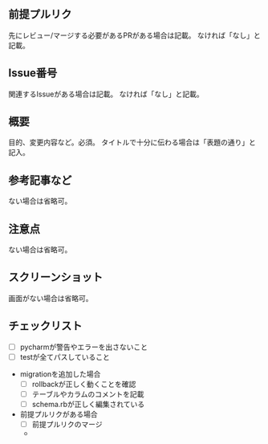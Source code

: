 ## 前提プルリク

先にレビュー/マージする必要があるPRがある場合は記載。
なければ「なし」と記載。

## Issue番号

関連するIssueがある場合は記載。
なければ「なし」と記載。

## 概要

目的、変更内容など。必須。
タイトルで十分に伝わる場合は「表題の通り」と記入。

## 参考記事など

ない場合は省略可。

## 注意点

ない場合は省略可。

## スクリーンショット

画面がない場合は省略可。

## チェックリスト
- [ ] pycharmが警告やエラーを出さないこと
- [ ] testが全てパスしていること
- migrationを追加した場合
  - [ ] rollbackが正しく動くことを確認
  - [ ] テーブルやカラムのコメントを記載
  - [ ] schema.rbが正しく編集されている
- 前提プルリクがある場合
  - [ ] 前提プルリクのマージ
  - 